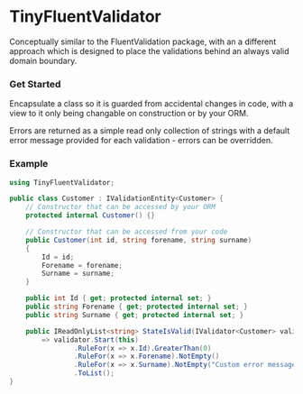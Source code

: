 # TinyFluentValidator

Conceptually similar to the FluentValidation package, with an a different approach which is designed to place the validations behind an always valid domain boundary.

### Get Started

Encapsulate a class so it is guarded from accidental changes in code, with a view to it only being changable on construction or by your ORM.

Errors are returned as a simple read only collection of strings with a default error message provided for each validation - errors can be overridden.

### Example
```csharp
using TinyFluentValidator;

public class Customer : IValidationEntity<Customer> {
    // Constructor that can be accessed by your ORM
    protected internal Customer() {}

    // Constructor that can be accessed from your code
    public Customer(int id, string forename, string surname) 
    {
        Id = id;
        Forename = forename;
        Surname = surname;
    } 

    public int Id { get; protected internal set; }
    public string Forename { get; protected internal set; }
    public string Surname { get; protected internal set; }

    public IReadOnlyList<string> StateIsValid(IValidator<Customer> validator) 
        => validator.Start(this)
                .RuleFor(x => x.Id).GreaterThan(0)
                .RuleFor(x => x.Forename).NotEmpty()
                .RuleFor(x => x.Surname).NotEmpty("Custom error message")
                .ToList();
}
```